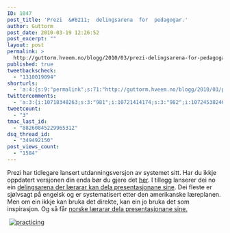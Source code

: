 ```yaml
---
ID: 1047
post_title: 'Prezi  &#8211;  delingsarena  for  pedagogar.'
author: Guttorm
post_date: 2010-03-19 12:26:52
post_excerpt: ""
layout: post
permalink: >
  http://guttorm.hveem.no/blogg/2010/03/prezi-delingsarena-for-pedagogar/
published: true
tweetbackscheck:
  - "1310019094"
shorturls:
  - 'a:4:{s:9:"permalink";s:71:"http://guttorm.hveem.no/blogg/2010/03/prezi-delingsarena-for-pedagogar/";s:7:"tinyurl";s:26:"http://tinyurl.com/yh74qkw";s:4:"isgd";s:18:"http://is.gd/aOzKF";s:5:"bitly";s:20:"http://bit.ly/cI0ZYe";}'
twittercomments:
  - 'a:3:{i:10718348263;s:3:"981";i:10721414174;s:3:"982";i:10724538246;s:3:"984";}'
tweetcount:
  - "3"
tmac_last_id:
  - "88260845229965312"
dsq_thread_id:
  - "349492150"
post_views_count:
  - "1584"
---
```

Prezi har tidlegare lansert utdanningsversjon av systemet sitt. Har du ikkje oppdatert versjonen din enda bør du gjere det <a href="http://prezi.com/profile/signup/edu/">her</a>.
I tillegg lanserer dei no ein <a href="http://edu.prezi.com/home">delingsarena der lærarar kan dela presentasjonane sine</a>. Dei fleste er sjølvsagt på engelsk og er systematisert etter den amerikanske læreplanen. Men om ein ikkje kan bruka det direkte, kan ein jo bruka det som inspirasjon. Og så får <a href="http://edu.prezi.com/home/how-to-add-a-prezi-1">norske lærarar dela presentasjonane sine.</a> 

<a href="http://www.flickr.com/photos/49503017135@N01/4054355408"><img src="http://farm3.static.flickr.com/2462/4054355408_3bf568b0cd_m.jpg" alt="practicing" title="practicing" hspace="5" border="0" /></a>